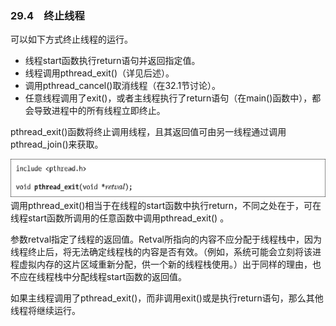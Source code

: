 ### 29.4　终止线程

可以如下方式终止线程的运行。

+ 线程start函数执行return语句并返回指定值。
+ 线程调用pthread_exit()（详见后述）。
+ 调用pthread_cancel()取消线程（在32.1节讨论）。
+ 任意线程调用了exit()，或者主线程执行了return语句（在main()函数中），都会导致进程中的所有线程立即终止。

pthread_exit()函数将终止调用线程，且其返回值可由另一线程通过调用pthread_join()来获取。



![774.png](../images/774.png)
调用pthread_exit()相当于在线程的start函数中执行return，不同之处在于，可在线程start函数所调用的任意函数中调用pthread_exit() 。

参数retval指定了线程的返回值。Retval所指向的内容不应分配于线程栈中，因为线程终止后，将无法确定线程栈的内容是否有效。（例如，系统可能会立刻将该进程虚拟内存的这片区域重新分配，供一个新的线程栈使用。）出于同样的理由，也不应在线程栈中分配线程start函数的返回值。

如果主线程调用了pthread_exit()，而非调用exit()或是执行return语句，那么其他线程将继续运行。

